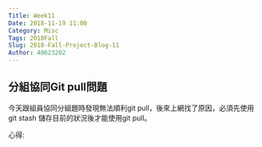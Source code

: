```yaml
---
Title: Week11
Date: 2018-11-19 11:00
Category: Misc
Tags: 2018Fall
Slug: 2018-Fall-Project-Blog-11
Author: 40623202
---
```




<!-- PELICAN_END_SUMMARY -->

分組協同Git pull問題
----
今天跟組員協同分組題時發現無法順利git pull，後來上網找了原因，必須先使用git stash 儲存目前的狀況後才能使用git pull。

心得:








